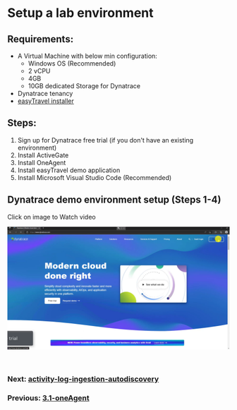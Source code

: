 # Setup a lab environment
## Requirements:
- A Virtual Machine with below min configuration:
	- Windows OS (Recommended)
	- 2 vCPU
	- 4GB
	- 10GB dedicated Storage for Dynatrace
- Dynatrace tenancy
- [easyTravel installer](https://community.dynatrace.com/t5/Getting-started/easyTravel-Documentation-and-Download/td-p/181271)

## Steps:
1. Sign up for Dynatrace free trial (if you don't have an existing environment)
2. Install ActiveGate
3. Install OneAgent
4. Install easyTravel demo application
5. Install Microsoft Visual Studio Code (Recommended)


## Dynatrace demo environment setup (Steps 1-4)

Click on image to Watch video

[![Dynatrace lab environment setup](../images/lab-environment-setup.png)](https://youtu.be/W7YURx4N_nY)

<br/>

### Next: [activity-log-ingestion-autodiscovery](activity-log-ingestion-autodiscovery.md)

### Previous: [3.1-oneAgent](../3.1-oneAgent.md)






